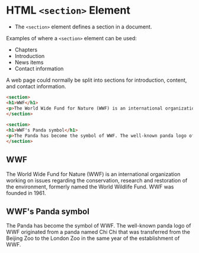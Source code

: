 # HTML `<section>` Element
- The `<section>` element defines a section in a document.

Examples of where a `<section>` element can be used:

-   Chapters
-   Introduction
-   News items
-   Contact information

A web page could normally be split into sections for introduction, content, and contact information.


```html
<section>  
<h1>WWF</h1>  
<p>The World Wide Fund for Nature (WWF) is an international organization working on issues regarding the conservation, research and restoration of the environment, formerly named the World Wildlife Fund. WWF was founded in 1961.</p>  
</section>  
  
<section>  
<h1>WWF's Panda symbol</h1>  
<p>The Panda has become the symbol of WWF. The well-known panda logo of WWF originated from a panda named Chi Chi that was transferred from the Beijing Zoo to the London Zoo in the same year of the establishment of WWF.</p>  
</section>
```

<section>  
<h1>WWF</h1>  
<p>The World Wide Fund for Nature (WWF) is an international organization working on issues regarding the conservation, research and restoration of the environment, formerly named the World Wildlife Fund. WWF was founded in 1961.</p>  
</section>  
  
<section>  
<h1>WWF's Panda symbol</h1>  
<p>The Panda has become the symbol of WWF. The well-known panda logo of WWF originated from a panda named Chi Chi that was transferred from the Beijing Zoo to the London Zoo in the same year of the establishment of WWF.</p>  
</section>

